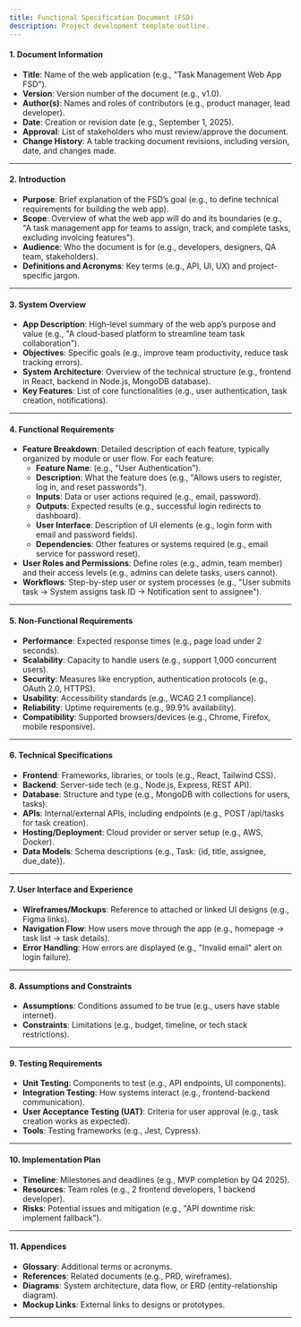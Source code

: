 ```yaml
---
title: Functional Specification Document (FSD)
description: Project development template outline.
---
```


#### 1. **Document Information**
   - **Title**: Name of the web application (e.g., "Task Management Web App FSD").
   - **Version**: Version number of the document (e.g., v1.0).
   - **Author(s)**: Names and roles of contributors (e.g., product manager, lead developer).
   - **Date**: Creation or revision date (e.g., September 1, 2025).
   - **Approval**: List of stakeholders who must review/approve the document.
   - **Change History**: A table tracking document revisions, including version, date, and changes made.

---

#### 2. **Introduction**
   - **Purpose**: Brief explanation of the FSD’s goal (e.g., to define technical requirements for building the web app).
   - **Scope**: Overview of what the web app will do and its boundaries (e.g., "A task management app for teams to assign, track, and complete tasks, excluding invoicing features").
   - **Audience**: Who the document is for (e.g., developers, designers, QA team, stakeholders).
   - **Definitions and Acronyms**: Key terms (e.g., API, UI, UX) and project-specific jargon.

---

#### 3. **System Overview**
   - **App Description**: High-level summary of the web app’s purpose and value (e.g., "A cloud-based platform to streamline team task collaboration").
   - **Objectives**: Specific goals (e.g., improve team productivity, reduce task tracking errors).
   - **System Architecture**: Overview of the technical structure (e.g., frontend in React, backend in Node.js, MongoDB database).
   - **Key Features**: List of core functionalities (e.g., user authentication, task creation, notifications).

---

#### 4. **Functional Requirements**
   - **Feature Breakdown**: Detailed description of each feature, typically organized by module or user flow. For each feature:
     - **Feature Name**: (e.g., "User Authentication").
     - **Description**: What the feature does (e.g., "Allows users to register, log in, and reset passwords").
     - **Inputs**: Data or user actions required (e.g., email, password).
     - **Outputs**: Expected results (e.g., successful login redirects to dashboard).
     - **User Interface**: Description of UI elements (e.g., login form with email and password fields).
     - **Dependencies**: Other features or systems required (e.g., email service for password reset).
   - **User Roles and Permissions**: Define roles (e.g., admin, team member) and their access levels (e.g., admins can delete tasks, users cannot).
   - **Workflows**: Step-by-step user or system processes (e.g., "User submits task → System assigns task ID → Notification sent to assignee").

---

#### 5. **Non-Functional Requirements**
   - **Performance**: Expected response times (e.g., page load under 2 seconds).
   - **Scalability**: Capacity to handle users (e.g., support 1,000 concurrent users).
   - **Security**: Measures like encryption, authentication protocols (e.g., OAuth 2.0, HTTPS).
   - **Usability**: Accessibility standards (e.g., WCAG 2.1 compliance).
   - **Reliability**: Uptime requirements (e.g., 99.9% availability).
   - **Compatibility**: Supported browsers/devices (e.g., Chrome, Firefox, mobile responsive).

---

#### 6. **Technical Specifications**
   - **Frontend**: Frameworks, libraries, or tools (e.g., React, Tailwind CSS).
   - **Backend**: Server-side tech (e.g., Node.js, Express, REST API).
   - **Database**: Structure and type (e.g., MongoDB with collections for users, tasks).
   - **APIs**: Internal/external APIs, including endpoints (e.g., POST /api/tasks for task creation).
   - **Hosting/Deployment**: Cloud provider or server setup (e.g., AWS, Docker).
   - **Data Models**: Schema descriptions (e.g., Task: {id, title, assignee, due_date}).

---

#### 7. **User Interface and Experience**
   - **Wireframes/Mockups**: Reference to attached or linked UI designs (e.g., Figma links).
   - **Navigation Flow**: How users move through the app (e.g., homepage → task list → task details).
   - **Error Handling**: How errors are displayed (e.g., "Invalid email" alert on login failure).

---

#### 8. **Assumptions and Constraints**
   - **Assumptions**: Conditions assumed to be true (e.g., users have stable internet).
   - **Constraints**: Limitations (e.g., budget, timeline, or tech stack restrictions).

---

#### 9. **Testing Requirements**
   - **Unit Testing**: Components to test (e.g., API endpoints, UI components).
   - **Integration Testing**: How systems interact (e.g., frontend-backend communication).
   - **User Acceptance Testing (UAT)**: Criteria for user approval (e.g., task creation works as expected).
   - **Tools**: Testing frameworks (e.g., Jest, Cypress).

---

#### 10. **Implementation Plan**
   - **Timeline**: Milestones and deadlines (e.g., MVP completion by Q4 2025).
   - **Resources**: Team roles (e.g., 2 frontend developers, 1 backend developer).
   - **Risks**: Potential issues and mitigation (e.g., "API downtime risk: implement fallback").

---

#### 11. **Appendices**
   - **Glossary**: Additional terms or acronyms.
   - **References**: Related documents (e.g., PRD, wireframes).
   - **Diagrams**: System architecture, data flow, or ERD (entity-relationship diagram).
   - **Mockup Links**: External links to designs or prototypes.

---
